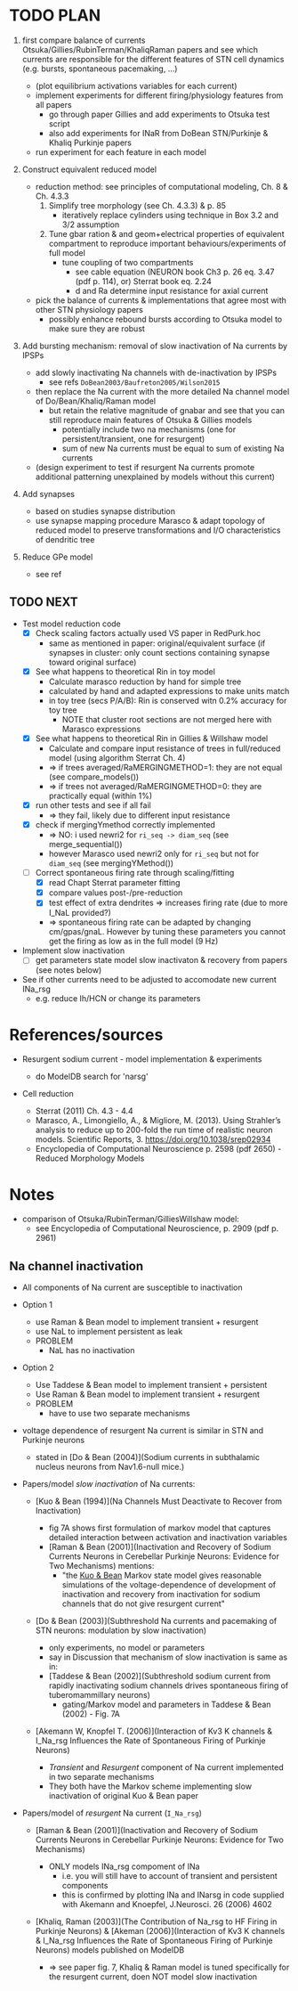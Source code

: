 # TODO PLAN #

1. first compare balance of currents Otsuka/Gillies/RubinTerman/KhaliqRaman papers and see which currents are responsible for the different features of STN cell dynamics (e.g. bursts, spontaneous pacemaking, ...)
	- (plot equilibrium activations variables for each current)
	- implement experiments for different firing/physiology features from all papers
		- go through paper Gillies and add experiments to Otsuka test script
		- also add experiments for INaR from DoBean STN/Purkinje & Khaliq Purkinje papers
	- run experiment for each feature in each model

2. Construct equivalent reduced model
	- reduction method: see principles of computational modeling, Ch. 8 & Ch. 4.3.3
		1. Simplify tree morphology (see Ch. 4.3.3) & p. 85
			- iteratively replace cylinders using technique in Box 3.2 and 3/2 assumption
		2. Tune gbar ration & and geom+electrical properties of equivalent compartment to reproduce important behaviours/experiments of full model
			- tune coupling of two compartments 
				- see cable equation (NEURON book Ch3 p. 26 eq. 3.47 (pdf p. 114), or) Sterrat book eq. 2.24
				- d and Ra determine input resistance for axial current
	- pick the balance of currents & implementations that agree most with other STN physiology papers
		- possibly enhance rebound bursts according to Otsuka model to make sure they are robust

3. Add bursting mechanism: removal of slow inactivation of Na currents by IPSPs
	- add slowly inactivating Na channels with de-inactivation by IPSPs
		- see refs `DoBean2003/Baufreton2005/Wilson2015`
	- then replace the Na current with the more detailed Na channel model of Do/Bean/Khaliq/Raman model
		- but retain the relative magnitude of gnabar and see that you can still reproduce main features of Otsuka & Gillies models
			- potentially include two na mechanisms (one for persistent/transient, one for resurgent)
			- sum of new Na currents must be equal to sum of existing Na currents
	- (design experiment to test if resurgent Na currents promote additional patterning unexplained by models without this current)

4. Add synapses
	- based on studies synapse distribution
	- use synapse mapping procedure Marasco & adapt topology of reduced model to preserve transformations and I/O characteristics of dendritic tree

5. Reduce GPe model
	- see ref




## TODO NEXT ##

- Test model reduction code
	- [x] Check scaling factors actually used VS paper in RedPurk.hoc
		- same as mentioned in paper: original/equivalent surface (if synapses in cluster: only count sections containing synapse toward original surface)
	- [x] See what happens to theoretical Rin in toy model
		- Calculate marasco reduction by hand for simple tree
		- calculated by hand and adapted expressions to make units match
		- in toy tree (secs P/A/B): Rin is conserved witn 0.2% accuracy for toy tree
			- NOTE that cluster root sections are not merged here with Marasco <eq> expressions
	- [x] See what happens to theoretical Rin in Gillies & Willshaw model
		- Calculate and compare input resistance of trees in full/reduced model (using algorithm Sterrat Ch. 4)
		- => if trees averaged/RaMERGINGMETHOD=1: they are not equal (see compare_models())
		- => if trees not averaged/RaMERGINGMETHOD=0: they are practically equal (within 1%)
	- [x] run other tests and see if all fail
		- => they fail, likely due to different input resistance
	- [x] check if mergingYmethod correctly implemented 
		- => NO: i used newri2 for `ri_seq -> diam_seq` (see merge_sequential())
		- however Marasco used newri2 only for `ri_seq` but not for `diam_seq` (see mergingYMethod())
	- [ ] Correct spontaneous firing rate through scaling/fitting
		- [x] read Chapt Sterrat parameter fitting
		- [x] compare values post-/pre-reduction
		- [x] test effect of extra dendrites => increases firing rate (due to more I_NaL provided?)
		- => spontaneous firing rate can be adapted by changing cm/gpas/gnaL. However by tuning these parameters you cannot get the firing as low as in the full model (9 Hz)
	
- Implement slow inactivation
	- [ ] get parameters state model slow inactivaton & recovery from papers (see notes below)
		
- See if other currents need to be adjusted to accomodate new current INa_rsg
	- e.g. reduce Ih/HCN or change its parameters

# References/sources #

- Resurgent sodium current - model implementation & experiments
	- do ModelDB search for 'narsg'

- Cell reduction
	- Sterrat (2011) Ch. 4.3 - 4.4
	- Marasco, A., Limongiello, A., & Migliore, M. (2013). Using Strahler’s analysis to reduce up to 200-fold the run time of realistic neuron models. Scientific Reports, 3. https://doi.org/10.1038/srep02934
	- Encyclopedia of Computational Neuroscience p. 2598 (pdf 2650) - Reduced Morphology Models


# Notes #

- comparison of Otsuka/RubinTerman/GilliesWillshaw model: 
	- see Encyclopedia of Computational Neuroscience, p. 2909 (pdf p. 2961)

## Na channel inactivation ##
- All components of Na current are susceptible to inactivation
- Option 1
	- use Raman & Bean model to implement transient + resurgent
	- use NaL to implement persistent as leak
	- PROBLEM
		- NaL has no inactivation
- Option 2
	- Use Taddese & Bean model to implement transient + persistent
	- Use Raman & Bean model to implement transient + resurgent
	- PROBLEM
		- have to use two separate mechanisms


- voltage dependence of resurgent Na current is similar in STN and Purkinje neurons
	- stated in [Do & Bean (2004)](Sodium currents in subthalamic nucleus neurons from Nav1.6-null mice.)


- Papers/model _slow inactivation_ of Na currents:

	- [Kuo & Bean (1994)](Na Channels Must Deactivate to Recover from Inactivation)
		- fig 7A shows first formulation of markov model that captures detailed interaction between activation and inactivation variables
		- [Raman & Bean (2001)](Inactivation and Recovery of Sodium Currents Neurons in Cerebellar Purkinje Neurons: Evidence for Two Mechanisms) mentions:
			- "the [Kuo & Bean](1994) Markov state model gives reasonable simulations of the voltage-dependence of development of inactivation and recovery from inactivation for sodium channels that do not give resurgent current"
	
	- [Do & Bean (2003)](Subthreshold Na currents and pacemaking of STN neurons: modulation by slow inactivation)
		- only experiments, no model or parameters
		- say in Discussion that mechanism of slow inactivation is same as in:
		- [Taddese & Bean (2002)](Subthreshold sodium current from rapidly inactivating sodium channels drives spontaneous firing of tuberomammillary neurons)
			- gating/Markov model and parameters in Taddese & Bean (2002) - Fig. 7A
	
	- [Akemann W, Knopfel T. (2006)](Interaction of Kv3 K channels & I_Na_rsg Influences the Rate of Spontaneous Firing of Purkinje Neurons)
		- _Transient_ and _Resurgent_ component of Na current implemented in two separate mechanisms
		- They both have the Markov scheme implementing slow inactivation of original Kuo & Bean paper



- Papers/model of _resurgent_ Na current (`I_Na_rsg`)
	
	- [Raman & Bean (2001)](Inactivation and Recovery of Sodium Currents Neurons in Cerebellar Purkinje Neurons: Evidence for Two Mechanisms)
		- ONLY models INa_rsg compoment of INa
			- i.e. you will still have to account of transient and persistent components
			- this is confirmed by plotting INa and INarsg in code supplied with Akemann and Knoepfel, J.Neurosci. 26 (2006) 4602
	
	- [Khaliq, Raman (2003)](The Contribution of Na_rsg to HF Firing in Purkinje Neurons) & [Akeman (2006)](Interaction of Kv3 K channels & I_Na_rsg Influences the Rate of Spontaneous Firing of Purkinje Neurons) models published on ModelDB
		- => see paper fig. 7, Khaliq & Raman model is tuned specifically for the resurgent current, doen NOT model slow inactivation